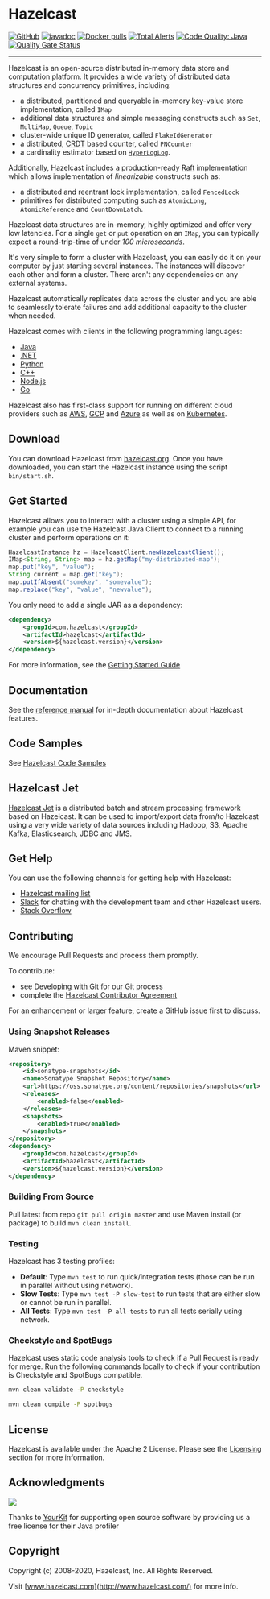 # Hazelcast

[![GitHub](https://img.shields.io/github/license/hazelcast/Hazelcast.svg)](https://github.com/hazelcast/Hazelcast/blob/master/LICENSE)
[![javadoc](https://javadoc.io/badge2/com.hazelcast/hazelcast/4.0/javadoc.svg)](https://javadoc.io/doc/com.hazelcast/hazelcast/4.0)
[![Docker pulls](https://img.shields.io/docker/pulls/hazelcast/hazelcast)](https://img.shields.io/docker/pulls/hazelcast/hazelcast)
[![Total Alerts](https://img.shields.io/lgtm/alerts/g/hazelcast/hazelcast.svg?logo=lgtm&logoWidth=18)](https://lgtm.com/projects/g/hazelcast/hazelcast/alerts)
[![Code Quality: Java](https://img.shields.io/lgtm/grade/java/g/hazelcast/hazelcast.svg?logo=lgtm&logoWidth=18)](https://lgtm.com/projects/g/hazelcast/hazelcast/context:java)
[![Quality Gate Status](https://sonarcloud.io/api/project_badges/measure?project=hz-os-master&metric=alert_status)](https://sonarcloud.io/dashboard?id=hz-os-master)

----

Hazelcast is an open-source distributed in-memory data store and
computation platform. It provides a wide variety of distributed data
structures and concurrency primitives, including:

* a distributed, partitioned and queryable in-memory key-value store
  implementation, called `IMap`
* additional data structures and simple messaging constructs such as
  `Set`, `MultiMap`, `Queue`, `Topic`
* cluster-wide unique ID generator, called `FlakeIdGenerator`
* a distributed, [CRDT](https://en.wikipedia.org/wiki/Conflict-free_replicated_data_type)
  based counter, called `PNCounter`
* a cardinality estimator based on [`HyperLogLog`](https://en.wikipedia.org/wiki/HyperLogLog).

Additionally, Hazelcast includes a production-ready
[Raft](https://en.wikipedia.org/wiki/Raft_(computer_science))
implementation which allows implementation of _linearizable_ constructs
such as:

* a distributed and reentrant lock implementation, called `FencedLock`
* primitives for distributed computing such as `AtomicLong`,
`AtomicReference` and `CountDownLatch`.

Hazelcast data structures are in-memory, highly optimized and offer very
low latencies. For a single `get` or `put` operation on an `IMap`, you
can typically expect a round-trip-time of under _100 microseconds_.

It's very simple to form a cluster with Hazelcast, you can easily do it
on your computer by just starting several instances. The instances will
discover each other and form a cluster. There aren't any dependencies on
any external systems.

Hazelcast automatically replicates data across the cluster and you are
able to seamlessly tolerate failures and add additional capacity to
the cluster when needed.

Hazelcast comes with clients in the following programming languages:

* [Java](https://github.com/hazelcast/hazelcast)
* [.NET](https://github.com/hazelcast/hazelcast-csharp-client)
* [Python](https://github.com/hazelcast/hazelcast-python-client)
* [C++](https://github.com/hazelcast/hazelcast-cpp-client)
* [Node.js](https://github.com/hazelcast/hazelcast-nodejs-client)
* [Go](https://github.com/hazelcast/hazelcast-go-client)

Hazelcast also has first-class support for running on different
cloud providers such as [AWS](https://github.com/hazelcast/hazelcast-aws),
[GCP](https://github.com/hazelcast/hazelcast-gcp) 
and [Azure](https://github.com/hazelcast/hazelcast-azure)
as well as on [Kubernetes](https://github.com/hazelcast/hazelcast-kubernetes).

## Download

You can download Hazelcast from
[hazelcast.org](http://hazelcast.org/download/). Once you have
downloaded, you can start the Hazelcast instance using the script
`bin/start.sh`.

## Get Started

Hazelcast allows you to interact with a cluster using a simple API, for
example you can use the Hazelcast Java Client to connect to a running
cluster and perform operations on it:

```java
HazelcastInstance hz = HazelcastClient.newHazelcastClient();
IMap<String, String> map = hz.getMap("my-distributed-map");
map.put("key", "value");
String current = map.get("key");
map.putIfAbsent("somekey", "somevalue");
map.replace("key", "value", "newvalue");
```

You only need to add a single JAR as a dependency:

````xml
<dependency>
    <groupId>com.hazelcast</groupId>
    <artifactId>hazelcast</artifactId>
    <version>${hazelcast.version}</version>
</dependency>
````

For more information, see the [Getting Started Guide](https://hazelcast.org/imdg/get-started/)

## Documentation

See the [reference
manual](https://docs.hazelcast.org/docs/latest/manual/html-single/index.html)
for in-depth documentation about Hazelcast features.

## Code Samples

See [Hazelcast Code Samples](https://github.com/hazelcast/hazelcast-code-samples)

## Hazelcast Jet

[Hazelcast Jet](https://jet-start.sh) is a distributed batch and stream
processing framework based on Hazelcast. It can be used to import/export
data from/to Hazelcast using a very wide variety of data sources
including Hadoop, S3, Apache Kafka, Elasticsearch, JDBC and JMS.

## Get Help

You can use the following channels for getting help with Hazelcast:

* [Hazelcast mailing list](http://groups.google.com/group/hazelcast)
* [Slack](https://slack.hazelcast.com/) for chatting with the
  development team and other Hazelcast users.
* [Stack Overflow](https://stackoverflow.com/tags/hazelcast)

## Contributing

We encourage Pull Requests and process them promptly.

To contribute:

* see [Developing with Git](https://hazelcast.atlassian.net/wiki/display/COM/Developing+with+Git) for our Git process
* complete the [Hazelcast Contributor Agreement](https://hazelcast.atlassian.net/wiki/display/COM/Hazelcast+Contributor+Agreement)

For an enhancement or larger feature, create a GitHub issue first to
discuss.

### Using Snapshot Releases

Maven snippet:

```xml
<repository>
    <id>sonatype-snapshots</id>
    <name>Sonatype Snapshot Repository</name>
    <url>https://oss.sonatype.org/content/repositories/snapshots</url>
    <releases>
        <enabled>false</enabled>
    </releases>
    <snapshots>
        <enabled>true</enabled>
    </snapshots>
</repository>
<dependency>
    <groupId>com.hazelcast</groupId>
    <artifactId>hazelcast</artifactId>
    <version>${hazelcast.version}</version>
</dependency>
```

### Building From Source

Pull latest from repo `git pull origin master` and use Maven install (or
package) to build `mvn clean install`.

### Testing

Hazelcast has 3 testing profiles:

* **Default**: Type `mvn test` to run quick/integration tests (those can
  be run in parallel without using network).
* **Slow Tests**: Type `mvn test -P slow-test` to run tests that are
  either slow or cannot be run in parallel.
* **All Tests**: Type `mvn test -P all-tests` to run all tests serially
  using network.

### Checkstyle and SpotBugs

Hazelcast uses static code analysis tools to check if a Pull Request is
ready for merge. Run the following commands locally to check if your
contribution is Checkstyle and SpotBugs compatible.

```bash
mvn clean validate -P checkstyle
```

```bash
mvn clean compile -P spotbugs
```

## License

Hazelcast is available under the Apache 2 License. Please see the
[Licensing section](http://docs.hazelcast.org/docs/latest-dev/manual/html-single/index.html#licensing)
for more information.

## Acknowledgments
[![](https://www.yourkit.com/images/yklogo.png)](http://www.yourkit.com/)

Thanks to [YourKit](http://www.yourkit.com/) for supporting open source software by providing us a free license 
for their Java profiler  

## Copyright

Copyright (c) 2008-2020, Hazelcast, Inc. All Rights Reserved.

Visit [www.hazelcast.com](http://www.hazelcast.com/) for more info.
